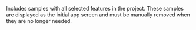 Includes samples with all selected features in the project. These samples are displayed as the initial app screen and must be manually removed when they are no longer needed.